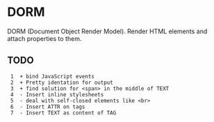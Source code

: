 DORM
====

DORM (Document Object Render Model). Render HTML elements and attach properties to them.


TODO
----
     1	+ bind JavaScript events
     2	+ Pretty identation for output
     3	+ find solution for <span> in the middle of TEXT
     4	- Insert inline stylesheets
     5	- deal with self-closed elements like <br>
     6	- Insert ATTR on tags
     7	- Insert TEXT as content of TAG
